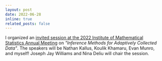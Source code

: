 ```yaml
---
layout: post
date: 2022-06-28
inline: true
related_posts: false
---
```


I organized an <a href="https://www.imsannualmeeting-london2022.com/invited-sessions">invited session at the 2022 Institute of Mathematical Statistics Annual Meeting</a> on <i>"Inference Methods for Adaptively Collected Data"</i>. The speakers will be Nathan Kallus, Koulik Khamaru, Evan Munro, and myself! Joseph Jay Williams and Nina Deliu will chair the session.
